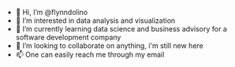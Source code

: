 - 👋 Hi, I’m @flynndolino
- 👀 I’m interested in data analysis and visualization
- 🌱 I’m currently learning data science and business advisory for a software development company
- 💞️ I’m looking to collaborate on anything, i'm still new here
- 📫 One can easily reach me through my email

<!---
flynndolino/flynndolino is a ✨ special ✨ repository because its `README.md` (this file) appears on your GitHub profile.
You can click the Preview link to take a look at your changes.
--->
